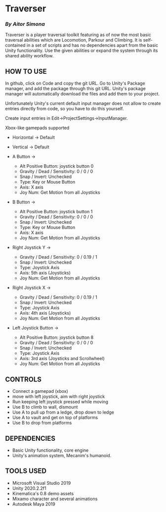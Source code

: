 # Traverser
### *By Aitor Simona*

Traverser is a player traversal toolkit featuring as of now the most basic traversal abilities which are Locomotion, Parkour and Climbing. It is self-contained in a set of scripts and has no dependencies apart from the basic Unity functionality. Use the given abilities or expand the system through its shared ability workflow.

## HOW TO USE 

In github, click on Code and copy the git URL. Go to Unity's Package manager, and add the package through this git URL. Unity's package manager will automatically
download the files and add them to your project.

Unfortunately Unity's current default input manager does not allow to create entries directly from code, so you have to do this yourself.

Create input entries in Edit->ProjectSettings->InputManager.

Xbox-like gamepads supported

- Horizontal -> Default

- Vertical -> Default

- A Button -> 
	- Alt Positive Button: joystick button 0
	- Gravity / Dead / Sensitivity: 0 / 0 / 0
	- Snap / Invert: Unchecked
	- Type: Key or Mouse Button
	- Axis: X axis
	- Joy Num: Get Motion from all Joysticks

- B Button -> 
	- Alt Positive Button: joystick button 1
	- Gravity / Dead / Sensitivity: 0 / 0 / 0
	- Snap / Invert: Unchecked
	- Type: Key or Mouse Button
	- Axis: X axis
	- Joy Num: Get Motion from all Joysticks

- Right Joystick Y -> 
	- Gravity / Dead / Sensitivity: 0 / 0.19 / 1
	- Snap / Invert: Unchecked
	- Type: Joystick Axis
	- Axis: 5th axis (Joysticks)
	- Joy Num: Get Motion from all Joysticks

- Right Joystick X -> 
	- Gravity / Dead / Sensitivity: 0 / 0.19 / 1
	- Snap / Invert: Unchecked
	- Type: Joystick Axis
	- Axis: 4th axis (Joysticks)
	- Joy Num: Get Motion from all Joysticks

- Left Joystick Button -> 
	- Alt Positive Button: joystick button 8
	- Gravity / Dead / Sensitivity: 0 / 0 / 0
	- Snap / Invert: Unchecked
	- Type: Joystick Axis
	- Axis: 3rd axis (Joysticks and Scrollwheel)
	- Joy Num: Get Motion from all Joysticks

## CONTROLS

- Connect a gamepad (xbox)
- move with left joystick, aim with right joystick
- Run keeping left joystick pressed while moving
- Use B to climb to wall, dismount
- Use A to pull up from a ledge, drop down to ledge
- Use A to vault and get on top of platforms
- Use B to drop from platforms

## DEPENDENCIES

- Basic Unity functionality, core engine
- Unity's animation system, Mecanim's humanoid. 

## TOOLS USED

- Microsoft Visual Studio 2019
- Unity 2020.2.2f1
- Kinematica's 0.8 demo assets
- Mixamo character and several animations
- Autodesk Maya 2019
